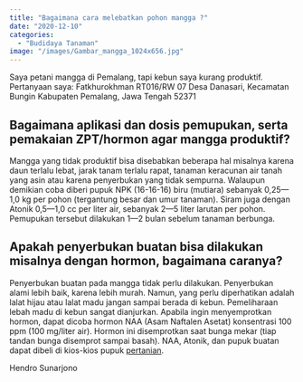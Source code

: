 ```yaml
---
title: "Bagaimana cara melebatkan pohon mangga ?"
date: "2020-12-10"
categories: 
  - "Budidaya Tanaman"
image: "/images/Gambar_mangga_1024x656.jpg"
---
```


Saya petani mangga di Pemalang, tapi kebun saya kurang produktif. Pertanyaan saya: Fatkhurokhman RT016/RW 07 Desa Danasari, Kecamatan Bungin Kabupaten Pemalang, Jawa Tengah 52371

## Bagaimana aplikasi dan dosis pemupukan, serta pemakaian ZPT/hormon agar mangga produktif?

Mangga yang tidak produktif bisa disebabkan beberapa hal misalnya karena daun terlalu lebat, jarak tanam terlalu rapat, tanaman keracunan air tanah yang asin atau karena penyerbukan yang tidak sempurna. Walaupun demikian coba diberi pupuk NPK (16-16-16) biru (mutiara) sebanyak 0,25— 1,0 kg per pohon (tergantung besar dan umur tanaman). Siram juga dengan Atonik 0,5—1,0 cc per liter air, sebanyak 2—5 liter larutan per pohon. Pemupukan tersebut dilakukan 1—2 bulan sebelum tanaman berbunga.

## Apakah penyerbukan buatan bisa dilakukan misalnya dengan hormon, bagaimana caranya?

Penyerbukan buatan pada mangga tidak perlu dilakukan. Penyerbukan alami lebih baik, karena lebih murah. Namun, yang perlu diperhatikan adalah lalat hijau atau lalat madu jangan sampai berada di kebun. Pemeliharaan lebah madu di kebun sangat dianjurkan. Apabila ingin menyemprotkan hormon, dapat dicoba hormon NAA (Asam Naftalen Asetat) konsentrasi 100 ppm (100 mg/liter air). Hormon ini disemprotkan saat bunga mekar (tiap tandan bunga disemprot sampai basah). NAA, Atonik, dan pupuk buatan dapat dibeli di kios-kios pupuk [pertanian](http://localhost/mitra/pertanian "pertanian").

Hendro Sunarjono
